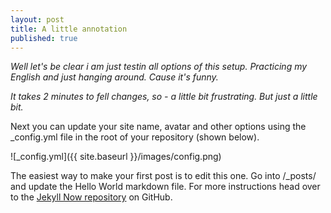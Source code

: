 ```yaml
---
layout: post
title: A little annotation
published: true
---
```

_Well let's be clear i am just testin all options of this setup. Practicing my English and just hanging around. Cause it's funny._

_It takes 2 minutes to fell changes, so - a little bit frustrating. But just a little bit._



Next you can update your site name, avatar and other options using the _config.yml file in the root of your repository (shown below).

![_config.yml]({{ site.baseurl }}/images/config.png)

The easiest way to make your first post is to edit this one. Go into /_posts/ and update the Hello World markdown file. For more instructions head over to the [Jekyll Now repository](https://github.com/barryclark/jekyll-now) on GitHub.
